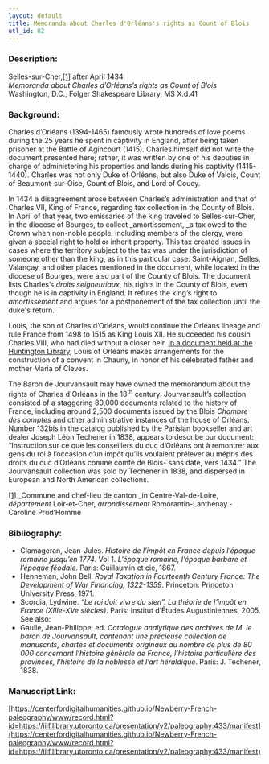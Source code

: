 ```yaml
---
layout: default
title: Memoranda about Charles d'Orléans's rights as Count of Blois
utl_id: 82
---
```


### Description:

Selles-sur-Cher,<a id="_ftnref1">[[1]](#_ftn1)</a> after April 1434<br>
_Memoranda about Charles d’Orléans’s rights as Count of Blois_<br>
Washington, D.C., Folger Shakespeare Library, MS X.d.41

### Background:

Charles d’Orléans (1394-1465) famously wrote hundreds of love poems during the 25 years he spent in captivity in England, after being taken prisoner at the Battle of Agincourt (1415). Charles himself did not write the document presented here; rather, it was written by one of his deputies in charge of administering his properties and lands during his captivity (1415-1440). Charles was not only Duke of Orléans, but also Duke of Valois, Count of Beaumont-sur-Oise, Count of Blois, and Lord of Coucy.

In 1434 a disagreement arose between Charles’s administration and that of Charles VII, King of France, regarding tax collection in the County of Blois. In April of that year, two emissaries of the king traveled to Selles-sur-Cher, in the diocese of Bourges, to collect _amortissement, _a tax owed to the Crown when non-noble people, including members of the clergy, were given a special right to hold or inherit property. This tax created issues in cases where the territory subject to the tax was under the jurisdiction of someone other than the king, as in this particular case: Saint-Aignan, Selles, Valançay, and other places mentioned in the document, while located in the diocese of Bourges, were also part of the County of Blois. The document lists Charles’s _droits seigneuriaux_, his rights in the County of Blois, even though he is in captivity in England. It refutes the king’s right to _amortissement_ and argues for a postponement of the tax collection until the duke's return.

Louis, the son of Charles d’Orléans, would continue the Orléans lineage and rule France from 1498 to 1515 as King Louis XII. He succeeded his cousin Charles VIII, who had died without a closer heir. <a href="/islandora/object/paleography:435">In a document held at the Huntington Library</a>, Louis of Orléans makes arrangements for the construction of a convent in Chauny, in honor of his celebrated father and mother Maria of Cleves.

The Baron de Jourvansault may have owned the memorandum about the rights of Charles d'Orléans in the 18<sup>th</sup> century. Jourvansault’s collection consisted of a staggering 80,000 documents related to the history of France, including around 2,500 documents issued by the Blois _Chambre des comptes_ and other administrative instances of the house of Orléans. Number 132bis in the catalog published by the Parisian bookseller and art dealer Joseph Léon Techener in 1838, appears to describe our document: “Instruction sur ce que les conseillers du duc d’Orléans ont à remontrer aux gens du roi à l’occasion d’un impôt qu’ils voulaient prélever au mépris des droits du duc d’Orléans comme comte de Blois- sans date, vers 1434.” The Jourvansault collection was sold by Techener in 1838, and dispersed in European and North American collections.

<a id="_ftn1">[[1]](#_ftnref1)</a> _Commune and chef-lieu de canton _in Centre-Val-de-Loire, _département_ Loir-et-Cher, _arrondissement_ Romorantin-Lanthenay.- Caroline Prud’Homme

### Bibliography:

- Clamageran, Jean-Jules. _Histoire de l’impôt en France depuis l’époque romaine jusqu’en 1774_. Vol 1. _L’époque romaine, l’époque barbare et l’époque féodale_. Paris: Guillaumin et cie, 1867.
- Henneman, John Bell. _Royal Taxation in Fourteenth Century France: The Development of War Financing, 1322-1359_. Princeton: Princeton University Press, 1971.
- Scordia, Lydwine. _“Le roi doit vivre du sien”. La théorie de l’impôt en France (XIIIe-XVe siècles)_. Paris: Institut d’Études Augustiniennes, 2005.<br>
See also:
- Gaulle, Jean-Philippe, ed. _Catalogue analytique des archives de M. le baron de Jourvansault, contenant une précieuse collection de manuscrits, chartes et documents originaux au nombre de plus de 80 000 concernant l’histoire générale de France, l’histoire particulière des provinces, l’histoire de la noblesse et l’art héraldique_. Paris: J. Techener, 1838.

### Manuscript Link:

[https://centerfordigitalhumanities.github.io/Newberry-French-paleography/www/record.html?id=https://iiif.library.utoronto.ca/presentation/v2/paleography:433/manifest](https://centerfordigitalhumanities.github.io/Newberry-French-paleography/www/record.html?id=https://iiif.library.utoronto.ca/presentation/v2/paleography:433/manifest)
